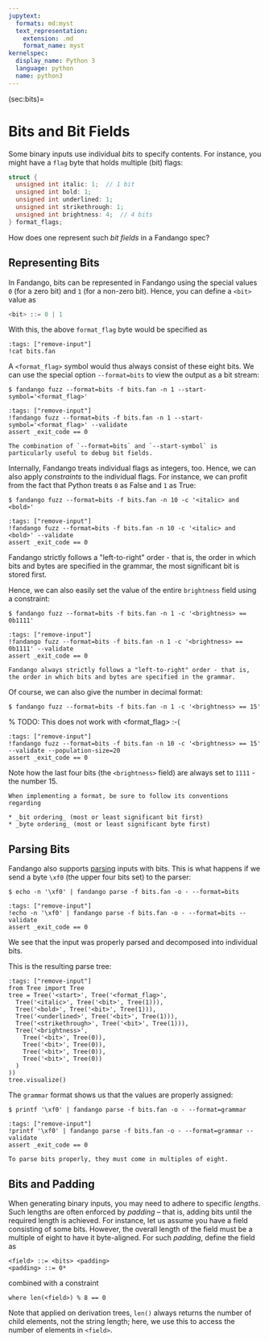 ```yaml
---
jupytext:
  formats: md:myst
  text_representation:
    extension: .md
    format_name: myst
kernelspec:
  display_name: Python 3
  language: python
  name: python3
---
```


(sec:bits)=
# Bits and Bit Fields

Some binary inputs use individual _bits_ to specify contents.
For instance, you might have a `flag` byte that holds multiple (bit) flags:

```C
struct {
  unsigned int italic: 1;  // 1 bit
  unsigned int bold: 1;
  unsigned int underlined: 1;
  unsigned int strikethrough: 1;
  unsigned int brightness: 4;  // 4 bits
} format_flags;
```

How does one represent such _bit fields_ in a Fandango spec?


## Representing Bits

In Fandango, bits can be represented in Fandango using the special values `0` (for a zero bit) and `1` (for a non-zero bit).
Hence, you can define a `<bit>` value as

```python
<bit> ::= 0 | 1
```

With this, the above `format_flag` byte would be specified as

```{code-cell}
:tags: ["remove-input"]
!cat bits.fan
```

A `<format_flag>` symbol would thus always consist of these eight bits.
We can use the special option ``--format=bits`` to view the output as a bit stream:

```shell
$ fandango fuzz --format=bits -f bits.fan -n 1 --start-symbol='<format_flag>'
```

```{code-cell}
:tags: ["remove-input"]
!fandango fuzz --format=bits -f bits.fan -n 1 --start-symbol='<format_flag>' --validate
assert _exit_code == 0
```

```{tip}
The combination of `--format=bits` and `--start-symbol` is particularly useful to debug bit fields.
```

Internally, Fandango treats individual flags as integers, too.
Hence, we can also apply _constraints_ to the individual flags.
For instance, we can profit from the fact that Python treats `0` as False and `1` as True:

```shell
$ fandango fuzz --format=bits -f bits.fan -n 10 -c '<italic> and <bold>'
```

```{code-cell}
:tags: ["remove-input"]
!fandango fuzz --format=bits -f bits.fan -n 10 -c '<italic> and <bold>' --validate
assert _exit_code == 0
```

Fandango strictly follows a "left-to-right" order - that is, the order in which bits and bytes are specified in the grammar, the most significant bit is stored first.

Hence, we can also easily set the value of the entire `brightness` field using a constraint:

```shell
$ fandango fuzz --format=bits -f bits.fan -n 1 -c '<brightness> == 0b1111'
```

```{code-cell}
:tags: ["remove-input"]
!fandango fuzz --format=bits -f bits.fan -n 1 -c '<brightness> == 0b1111' --validate
assert _exit_code == 0
```

```{note}
Fandango always strictly follows a "left-to-right" order - that is, the order in which bits and bytes are specified in the grammar.
```

Of course, we can also give the number in decimal format:

```shell
$ fandango fuzz --format=bits -f bits.fan -n 1 -c '<brightness> == 15'
```

% TODO: This does not work with <format_flag> :-(
```{code-cell}
:tags: ["remove-input"]
!fandango fuzz --format=bits -f bits.fan -n 10 -c '<brightness> == 15' --validate --population-size=20
assert _exit_code == 0
```

Note how the last four bits (the `<brightness>` field) are always set to `1111` - the number 15.

```{important}
When implementing a format, be sure to follow its conventions regarding

* _bit ordering_ (most or least significant bit first)
* _byte ordering_ (most or least significant byte first)
```


## Parsing Bits

Fandango also supports [parsing](sec:parsing) inputs with bits.
This is what happens if we send a byte `\xf0` (the upper four bits set) to the parser:

```shell
$ echo -n '\xf0' | fandango parse -f bits.fan -o - --format=bits
```

```{code-cell}
:tags: ["remove-input"]
!echo -n '\xf0' | fandango parse -f bits.fan -o - --format=bits --validate
assert _exit_code == 0
```

We see that the input was properly parsed and decomposed into individual bits.

This is the resulting parse tree:

```{code-cell}
:tags: ["remove-input"]
from Tree import Tree
tree = Tree('<start>', Tree('<format_flag>',
  Tree('<italic>', Tree('<bit>', Tree(1))),
  Tree('<bold>', Tree('<bit>', Tree(1))),
  Tree('<underlined>', Tree('<bit>', Tree(1))),
  Tree('<strikethrough>', Tree('<bit>', Tree(1))),
  Tree('<brightness>',
    Tree('<bit>', Tree(0)),
    Tree('<bit>', Tree(0)),
    Tree('<bit>', Tree(0)),
    Tree('<bit>', Tree(0))
  )
))
tree.visualize()
```

The `grammar` format shows us that the values are properly assigned:

```shell
$ printf '\xf0' | fandango parse -f bits.fan -o - --format=grammar
```

```{code-cell}
:tags: ["remove-input"]
!printf '\xf0' | fandango parse -f bits.fan -o - --format=grammar --validate
assert _exit_code == 0
```

```{note}
To parse bits properly, they must come in multiples of eight.
```


## Bits and Padding

When generating binary inputs, you may need to adhere to specific _lengths_.
Such lengths are often enforced by _padding_ – that is, adding bits until the required length is achieved.
For instance, let us assume you have a field consisting of some bits.
However, the overall length of the field must be a multiple of eight to have it byte-aligned.
For such _padding_, define the field as

```
<field> ::= <bits> <padding>
<padding> ::= 0*
```

combined with a constraint

```
where len(<field>) % 8 == 0
```

Note that applied on derivation trees, `len()` always returns the number of child elements, not the string length; here, we use this to access the number of elements in `<field>`.

